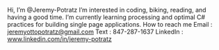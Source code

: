 Hi, I’m @Jeremy-Potratz
I’m interested in coding, biking, reading, and having a good time.
I’m currently learning processing and optimal C# practices for building single page applications.
How to reach me 
  Email : jeremyottopotratz@gmail.com
  Text : 847-287-1637
  LinkedIn :  www.linkedin.com/in/jeremy-potratz

<!---
Jeremy-Potratz/Jeremy-Potratz is a ✨ special ✨ repository because its `README.md` (this file) appears on your GitHub profile.
You can click the Preview link to take a look at your changes.
--->
